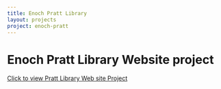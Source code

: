 ```yaml
---
title: Enoch Pratt Library
layout: projects
project: enoch-pratt
---
```


# Enoch Pratt Library Website project

[Click to view Pratt Library Web site Project](http://scfogle.github.io/liberryproject/)
